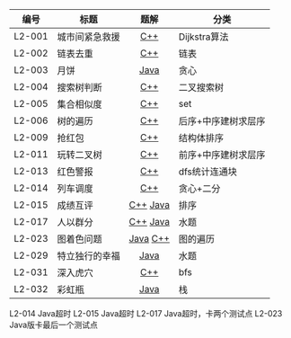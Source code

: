 | 编号 | 标题 |  题解  | 分类 |
| ---- | ---- | :-------------------------: | ---- |
|L2-001| 城市间紧急救援  | [C++](https://github.com/zzzmj/cccc-gplt/blob/master/src/L2_001/Main.cpp) | Dijkstra算法 |
|L2-002| 链表去重  | [C++](https://github.com/zzzmj/cccc-gplt/blob/master/src/L2_002/Main.cpp) | 链表 |
|L2-003| 月饼  | [Java](https://github.com/zzzmj/cccc-gplt/blob/master/src/L2_003/Main.java) | 贪心 |
|L2-004| 搜索树判断  | [C++](https://github.com/zzzmj/cccc-gplt/blob/master/src/L2_004/Main.cpp) | 二叉搜索树 |
|L2-005| 集合相似度  | [C++](https://github.com/zzzmj/cccc-gplt/blob/master/src/L2_005/Main.cpp) | set |
|L2-006| 树的遍历  | [C++](https://github.com/zzzmj/cccc-gplt/blob/master/src/L2_006/Main.cpp) | 后序+中序建树求层序 |
|L2-009| 抢红包  | [C++](https://github.com/zzzmj/cccc-gplt/blob/master/src/L2_009/Main.cpp) | 结构体排序 |
|L2-011| 玩转二叉树  | [C++](https://github.com/zzzmj/cccc-gplt/blob/master/src/L2_011/Main.cpp) | 前序+中序建树求层序 |
|L2-013| 红色警报  | [C++](https://github.com/zzzmj/cccc-gplt/blob/master/src/L2_013/Main.cpp) | dfs统计连通块 |
|L2-014| 列车调度  | [C++](https://github.com/zzzmj/cccc-gplt/blob/master/src/L2_014/Main.cpp) | 贪心+二分 |
|L2-015| 成绩互评  | [C++](https://github.com/zzzmj/cccc-gplt/blob/master/src/L2_015/Main.cpp) [Java](https://github.com/zzzmj/cccc-gplt/blob/master/src/L2_015/Main.java) | 排序 |
|L2-017| 人以群分  | [C++](https://github.com/zzzmj/cccc-gplt/blob/master/src/L2_017/Main.cpp) [Java](https://github.com/zzzmj/cccc-gplt/blob/master/src/L2_017/Main.java) | 水题 |
|L2-023| 图着色问题  |[Java](https://github.com/zzzmj/cccc-gplt/blob/master/src/L2_023/Main.java) [C++](https://github.com/zzzmj/cccc-gplt/blob/master/src/L2_023/Main.cpp) | 图的遍历 |
|L2-029| 特立独行的幸福  |[Java](https://github.com/zzzmj/cccc-gplt/blob/master/src/L2_029/Main.java)| 水题 |
|L2-031| 深入虎穴  |[C++](https://github.com/zzzmj/cccc-gplt/blob/master/src/L2_032/Main.cpp)| bfs |
|L2-032| 彩虹瓶  |[Java](https://github.com/zzzmj/cccc-gplt/blob/master/src/L2_032/Main.java)| 栈 |

L2-014 Java超时
L2-015 Java超时
L2-017 Java超时，卡两个测试点
L2-023 Java版卡最后一个测试点